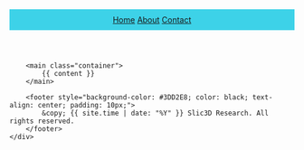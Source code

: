 <!DOCTYPE html>
<html lang="en">
<head>
    <meta charset="UTF-8">
    <meta name="viewport" content="width=device-width, initial-scale=1.0">
    <title>{{ page.title }}</title>
    <link rel="stylesheet" href="/css/styles.css">
</head>
<body>
    <div class="wrapper">
        <header style="background-color: #3DD2E8; text-align: center; padding: 10px;">
            <nav>
                <a href="/" class="nav-link">Home</a>
                <a href="/about" class="nav-link">About</a>
                <a href="/contact" class="nav-link">Contact</a>
            </nav>
        </header>

        <main class="container">
            {{ content }}
        </main>

        <footer style="background-color: #3DD2E8; color: black; text-align: center; padding: 10px;">
            &copy; {{ site.time | date: "%Y" }} Slic3D Research. All rights reserved.
        </footer>
    </div>
</body>
</html>
